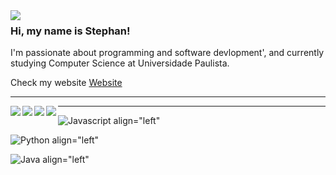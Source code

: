 <img align="left" src="https://media.giphy.com/media/2RiU1RUjyh4C4/giphy.gif"/>

### Hi, my name is Stephan!

I'm passionate about programming and software devlopment', and currently studying Computer Science at Universidade Paulista.

Check my website [Website](https://www.facebook.com/stcharles02/)

---

<p>
<a href="https://www.linkedin.com/in/stephan-charles/"><img align="left" src="https://img.shields.io/badge/LinkedIn-0077B5?style=for-the-badge&logo=linkedin&logoColor=white"/></a>

<a href="https://twitter.com/S_charles10"><img align="left" src="https://img.shields.io/badge/Twitter-1DA1F2?style=for-the-badge&logo=twitter&logoColor=white"/></a>

<a href="https://www.instagram.com/ostcharless/"><img align="left" src="https://img.shields.io/badge/Instagram-E4405F?style=for-the-badge&logo=instagram&logoColor=white"/></a>

<a href="https://www.facebook.com/stcharles02/"><img align="left" src="https://img.shields.io/badge/Facebook-1877F2?style=for-the-badge&logo=facebook&logoColor=white"/></a>
</p>

---

![Javascript align="left"](https://img.shields.io/badge/JavaScript-F7DF1E?style=for-the-badge&logo=javascript&logoColor=black)

![Python align="left"](https://img.shields.io/badge/Python-14354C?style=for-the-badge&logo=python&logoColor=white)

![Java align="left"](https://img.shields.io/badge/Java-ED8B00?style=for-the-badge&logo=java&logoColor=white)



